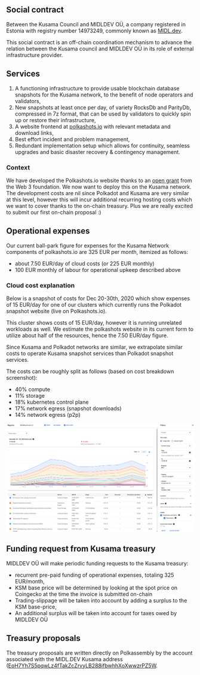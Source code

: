 ## Social contract

Between the Kusama Council and MIDLDEV OÜ, a company registered in Estonia with registry number 14973249, commonly known as [MIDL.dev](https://midl.dev).

This social contract is an off-chain coordination mechanism to advance the relation between the Kusama council and MIDLDEV OÜ in its role of external infrastructure provider.

## Services

1. A functioning infrastructure to provide usable blockchain database snapshots for the Kusama network, to the benefit of node operators and validators,
1. New snapshots at least once per day, of variety RocksDb and ParityDb, compressed in 7z format, that can be used by validators to quickly spin up or restore their infrastructure,
1. A website frontend at [polkashots.io](https://polkashots.io) with relevant metadata and download links,
1. Best effort incident and problem management,
1. Redundant implementation setup which allows for continuity, seamless upgrades and basic disaster recovery & contingency management.

### Context

We have developed the Polkashots.io website thanks to an [open grant](https://github.com/w3f/Grant-Milestone-Delivery/pull/70) from the Web 3 foundation. We now want to deploy this on the Kusama network. The development costs are nil since Polkadot and Kusama are very similar at this level, however this will incur additional recurring hosting costs which we want to cover thanks to the on-chain treasury. Plus we are really excited to submit our first on-chain proposal :)

## Operational expenses

Our current ball-park figure for expenses for the Kusama Network components of polkashots.io are 325 EUR per month, itemized as follows:

* about 7.50 EUR/day of cloud costs (or 225 EUR monthly)
* 100 EUR monthly of labour for operational upkeep described above

### Cloud cost explanation

Below is a snapshot of costs for Dec 20-30th, 2020 which show expenses of 15 EUR/day for one of our clusters which currently runs the Polkadot snapshot website (live on Polkashots.io).

This cluster shows costs of 15 EUR/day, however it is running unrelated workloads as well. We estimate the polkashots website in its current form to utilize about half of the resources, hence the 7.50 EUR/day figure.

Since Kusama and Polkadot networks are similar, we extrapolate similar costs to operate Kusama snapshot services than Polkadot snapshot services.

The costs can be roughly split as follows (based on cost breakdown screenshot):

* 40% compute
* 11% storage
* 18% kubernetes control plane
* 17% network egress (snapshot downloads)
* 14% network egress (p2p)

![cloud costs](./cloudcosts.png)


## Funding request from Kusama treasury

MIDLDEV OÜ will make periodic funding requests to the Kusama treasury:

* recurrent pre-paid funding of operational expenses, totaling 325 EUR/month,
* KSM base price will be determined by looking at the spot price on Coingecko at the time the invoice is submitted on-chain
* Trading-slippage will be taken into account by adding a surplus to the KSM base-price,
* An additional surplus will be taken into account for taxes owed by MIDLDEV OÜ

## Treasury proposals

The treasury proposals are written directly on Polkassembly by the account associated with the MIDL.DEV Kusama address ([EoH7Yh7S5pqwLz4fTakZcZrvyLB288ifbwhhXoXwwzrPZ5W](https://polkascan.io/kusama/account/EoH7Yh7S5pqwLz4fTakZcZrvyLB288ifbwhhXoXwwzrPZ5W).
